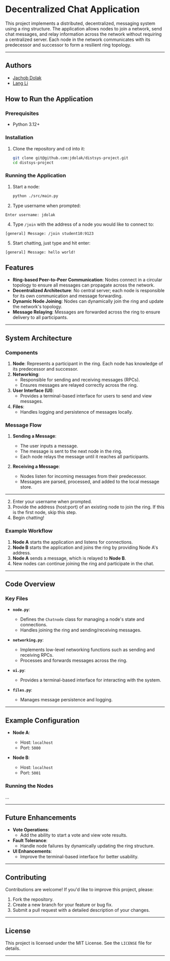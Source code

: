# Decentralized Chat Application

This project implements a distributed, decentralized, messaging system using a ring structure. The application allows nodes to join a network, send chat messages, and relay information across the network without requiring a centralized server. Each node in the network communicates with its predecessor and successor to form a resilient ring topology.

---
## Authors
- [Jachob Dolak](https://github.com/jdolak/)
- [Lang Li](https://github.com/easyrider11)

## How to Run the Application

### Prerequisites

- Python 3.12+

### Installation

1. Clone the repository and cd into it:
   ```bash
   git clone git@github.com:jdolak/distsys-project.git
   cd distsys-project
   ```

### Running the Application

1. Start a node:
   ```bash
   python ./src/main.py
   ```
2. Type username when prompted:
```
Enter username: jdolak
```
4. Type `/join` with the address of a node you would like to connect to:
```
[general] Message: /join student10:9123
```
5. Start chatting, just type and hit enter:
```
[general] Message: hello world!
```

## Features

- **Ring-based Peer-to-Peer Communication**: Nodes connect in a circular topology to ensure all messages can propagate across the network.
- **Decentralized Architecture**: No central server; each node is responsible for its own communication and message forwarding.
- **Dynamic Node Joining**: Nodes can dynamically join the ring and update the network's topology.
- **Message Relaying**: Messages are forwarded across the ring to ensure delivery to all participants.

---

## System Architecture

### Components

1. **Node**: Represents a participant in the ring. Each node has knowledge of its predecessor and successor.
2. **Networking**:
   - Responsible for sending and receiving messages (RPCs).
   - Ensures messages are relayed correctly across the ring.
3. **User Interface (UI)**:
   - Provides a terminal-based interface for users to send and view messages.
4. **Files**:
   - Handles logging and persistence of messages locally.

### Message Flow

1. **Sending a Message**:
   - The user inputs a message.
   - The message is sent to the next node in the ring.
   - Each node relays the message until it reaches all participants.

2. **Receiving a Message**:
   - Nodes listen for incoming messages from their predecessor.
   - Messages are parsed, processed, and added to the local message store.

---


2. Enter your username when prompted.
3. Provide the address (host:port) of an existing node to join the ring. If this is the first node, skip this step.
4. Begin chatting!

### Example Workflow

1. **Node A** starts the application and listens for connections.
2. **Node B** starts the application and joins the ring by providing Node A's address.
3. **Node A** sends a message, which is relayed to **Node B**.
4. New nodes can continue joining the ring and participate in the chat.

---

## Code Overview

### Key Files

- **`node.py`**:
  - Defines the `Chatnode` class for managing a node's state and connections.
  - Handles joining the ring and sending/receiving messages.

- **`networking.py`**:
  - Implements low-level networking functions such as sending and receiving RPCs.
  - Processes and forwards messages across the ring.

- **`ui.py`**:
  - Provides a terminal-based interface for interacting with the system.

- **`files.py`**:
  - Manages message persistence and logging.

---

## Example Configuration

- **Node A**:
  - Host: `localhost`
  - Port: `5000`

- **Node B**:
  - Host: `localhost`
  - Port: `5001`

### Running the Nodes

...

---

## Future Enhancements

- **Vote Operations**:
  - Add the ability to start a vote and view vote results.
- **Fault Tolerance**:
  - Handle node failures by dynamically updating the ring structure.
- **UI Enhancements**:
  - Improve the terminal-based interface for better usability.

---

## Contributing

Contributions are welcome! If you'd like to improve this project, please:

1. Fork the repository.
2. Create a new branch for your feature or bug fix.
3. Submit a pull request with a detailed description of your changes.

---

## License

This project is licensed under the MIT License. See the `LICENSE` file for details.

---

